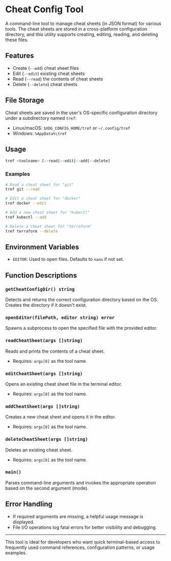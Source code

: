 # Cheat Config Tool

A command-line tool to manage cheat sheets (in JSON format) for various tools. The cheat sheets are stored in a cross-platform configuration directory, and this utility supports creating, editing, reading, and deleting these files.

## Features

* Create (`--add`) cheat sheet files
* Edit (`--edit`) existing cheat sheets
* Read (`--read`) the contents of cheat sheets
* Delete (`--delete`) cheat sheets

## File Storage

Cheat sheets are saved in the user's OS-specific configuration directory under a subdirectory named `tref`:

* Linux/macOS: `$XDG_CONFIG_HOME/tref` or `~/.config/tref`
* Windows: `%AppData%\tref`

## Usage

```bash
tref <toolname> [--read|--edit|--add|--delete]
```

### Examples

```bash
# Read a cheat sheet for "git"
tref git --read

# Edit a cheat sheet for "docker"
tref docker --edit

# Add a new cheat sheet for "kubectl"
tref kubectl --add

# Delete a cheat sheet for "terraform"
tref terraform --delete
```

## Environment Variables

* `EDITOR`: Used to open files. Defaults to `nano` if not set.

## Function Descriptions

### `getCheatConfigDir() string`

Detects and returns the correct configuration directory based on the OS. Creates the directory if it doesn't exist.

### `openEditor(filePath, editor string) error`

Spawns a subprocess to open the specified file with the provided editor.

### `readCheatSheet(args []string)`

Reads and prints the contents of a cheat sheet.

* Requires: `args[0]` as the tool name.

### `editCheatSheet(args []string)`

Opens an existing cheat sheet file in the terminal editor.

* Requires: `args[0]` as the tool name.

### `addCheatSheet(args []string)`

Creates a new cheat sheet and opens it in the editor.

* Requires: `args[0]` as the tool name.

### `deleteCheatSheet(args []string)`

Deletes an existing cheat sheet.

* Requires: `args[0]` as the tool name.

### `main()`

Parses command-line arguments and invokes the appropriate operation based on the second argument (mode).

## Error Handling

* If required arguments are missing, a helpful usage message is displayed.
* File I/O operations log fatal errors for better visibility and debugging.

---

This tool is ideal for developers who want quick terminal-based access to frequently used command references, configuration patterns, or usage examples.
